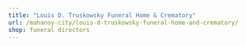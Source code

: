 ```yaml
---
title: "Louis D. Truskowsky Funeral Home & Crematory"
url: /mahanoy-city/louis-d-truskowsky-funeral-home-and-crematory/
shop: funeral directors
---
```

